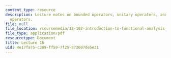 ```yaml
---
content_type: resource
description: Lecture notes on bounded operators, unitary operators, and finite rank
  operators.
file: null
file_location: /coursemedia/18-102-introduction-to-functional-analysis-spring-2009/4e17fa75c389ff597f25872607de5e31_MIT18_102s09_lec16.pdf
file_type: application/pdf
resourcetype: Document
title: Lecture 16
uid: 4e17fa75-c389-ff59-7f25-872607de5e31
---
```

